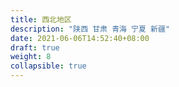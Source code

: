```yaml
---
title: 西北地区
description: "陕西 甘肃 青海 宁夏 新疆"
date: 2021-06-06T14:52:40+08:00
draft: true
weight: 8
collapsible: true
---
```

